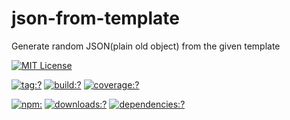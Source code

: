 # json-from-template

Generate random JSON(plain old object) from the given template

[![MIT License](https://img.shields.io/badge/license-MIT_License-green.svg?style=flat-square)](https://github.com/bubkoo/json-from-template/blob/master/LICENSE)

[![tag:?](https://img.shields.io/github/tag/bubkoo/json-from-template.svg?style=flat-square)](https://github.com/bubkoo/json-from-template/releases)
[![build:?](https://img.shields.io/travis/bubkoo/json-from-template/master.svg?style=flat-square)](https://travis-ci.org/bubkoo/json-from-template)
[![coverage:?](https://img.shields.io/coveralls/bubkoo/json-from-template/master.svg?style=flat-square)](https://coveralls.io/github/bubkoo/json-from-template)

[![npm:](https://img.shields.io/npm/v/json-from-template.svg?style=flat-square)](https://www.npmjs.com/packages/json-from-template)
[![downloads:?](https://img.shields.io/npm/dm/json-from-template.svg?style=flat-square)](https://www.npmjs.com/packages/json-from-template)
[![dependencies:?](https://img.shields.io/david/bubkoo/json-from-template.svg?style=flat-square)](https://david-dm.org/bubkoo/json-from-template)
